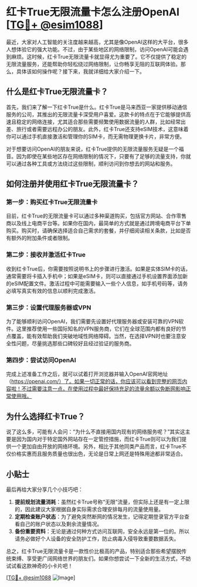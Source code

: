 # 红卡True无限流量卡怎么注册OpenAI [[TG💪+ @esim1088](https://t.me/s/esim1088)]

最近，大家对人工智能的关注度越来越高，尤其是像OpenAI这样的大平台，很多人想体验它的强大功能。不过，由于某些地区的网络限制，访问OpenAI可能会遇到麻烦。这时候，红卡True无限流量卡就显得尤为重要了。它不仅提供了稳定的无限流量服务，还能帮助你轻松绕过网络限制，让你畅享无阻的互联网体验。那么，具体该如何操作呢？接下来，我就详细给大家介绍一下。

## 什么是红卡True无限流量卡？

首先，我们来了解一下红卡True是什么。红卡True是马来西亚一家提供移动通信服务的公司，其推出的无限流量卡深受用户喜爱。这款卡的特点在于它能够提供高速且稳定的网络连接，尤其适合那些需要频繁使用数据流量的人群，比如经常出差、旅行或者需要远程办公的朋友。此外，红卡True还支持eSIM技术，这意味着你可以通过手机直接激活和管理你的SIM卡，而无需物理更换卡片，非常方便。

对于想要访问OpenAI的朋友来说，红卡True提供的无限流量服务无疑是一个福音。因为即使在某些地区存在网络限制的情况下，只要有了足够的流量支持，你就可以通过各种工具或方法绕过这些限制，顺利访问到你想去的网站和服务。

## 如何注册并使用红卡True无限流量卡？

### 第一步：购买红卡True无限流量卡

目前，红卡True的无限流量卡可以通过多种渠道购买，包括官方网站、合作零售商以及线上电商平台等。如果你在国内，最简单的方式就是通过跨境电商平台下单购买。购买时，请确保选择适合自己需求的套餐，并仔细阅读相关条款，比如是否有额外的附加条件或者限制。

### 第二步：接收并激活红卡True

收到红卡True后，你需要按照说明书上的步骤进行激活。如果是实体SIM卡的话，通常需要将卡插入手机中；如果是eSIM卡，则可以直接通过手机设置界面添加新的eSIM配置文件。激活过程中可能需要输入一些个人信息，如手机号码等，请务必填写真实有效的信息以顺利完成激活。

### 第三步：设置代理服务器或VPN

为了能够顺利访问OpenAI，我们需要先设置好代理服务器或安装可靠的VPN软件。这里推荐使用一些国际知名的VPN服务商，它们在全球范围内都有良好的节点覆盖，能有效帮助我们突破地域性网络障碍。当然，在选择VPN时也要注意安全性问题，尽量挑选那些口碑较好且经过验证的服务商。

### 第四步：尝试访问OpenAI

完成上述准备工作之后，就可以试着打开浏览器并输入OpenAI官网地址（https://openai.com/）了。如果一切正常的话，你应该可以看到完整的网页内容啦！不过需要注意一点，在使用过程中最好保持充足的流量余额以免断网影响正常使用哦。

## 为什么选择红卡True？

说了这么多，可能有人会问：“为什么不直接用国内现有的网络服务呢？”其实这主要是因为国内对于特定国外网站存在一定管控措施，而红卡True则可以为我们提供一个更加自由开放的网络环境。另外，相比于其他同类产品而言，红卡True不仅价格实惠而且服务质量也很出色，无论是日常上网还是特殊用途都非常适合。

## 小贴士

最后再给大家分享几个小技巧吧：

1. **提前规划流量消耗**：虽然红卡True号称“无限”流量，但实际上还是有一定上限的，因此建议大家根据自身实际需求合理安排每月的流量使用量。
2. **定期检查账户状态**：为了避免突然断网的情况发生，记得定期登录官方平台查看自己的账户状态以及剩余流量情况。
3. **备份重要资料**：无论是通过何种方式访问互联网，安全永远是第一位的。所以请务必做好个人设备的安全防护工作，防止病毒入侵导致重要数据丢失。

总之，红卡True无限流量卡是一款性价比极高的产品，特别适合那些希望摆脱传统束缚、享受更广阔网络世界的朋友们。如果你想尝试一下全新的生活方式，不妨试试看这款神奇的小卡片吧！

[[TG💪+ @esim1088](https://t.me/s/esim1088) ![Image](https://i.postimg.cc/4NQfJmqS/Snipaste-2025-05-13-00-14-12.png)]